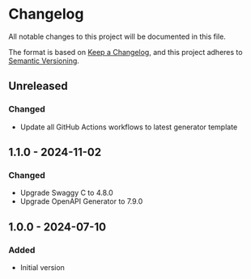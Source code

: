 # Changelog

All notable changes to this project will be documented in this file.

The format is based on [Keep a Changelog](https://keepachangelog.com/en/1.0.0/),
and this project adheres to [Semantic Versioning](https://semver.org/spec/v2.0.0.html).

## Unreleased

### Changed
- Update all GitHub Actions workflows to latest generator template

## 1.1.0 - 2024-11-02
### Changed
- Upgrade Swaggy C to 4.8.0
- Upgrade OpenAPI Generator to 7.9.0

## 1.0.0 - 2024-07-10
### Added
- Initial version
